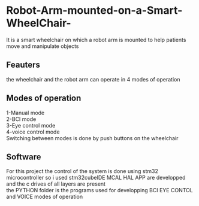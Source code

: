 # Robot-Arm-mounted-on-a-Smart-WheelChair-
It is a smart wheelchair on which a robot arm is mounted to help patients move and manipulate objects
## Feauters
the wheelchair and the robot arm can operate in 4 modes of operation 
## Modes of operation
1-Manual mode  
2-BCI mode  
3-Eye control mode  
4-voice control mode  
Switching between modes is done by push buttons on the wheelchair
## Software
For this project the control of the system is done using stm32 microcontroller so i used stm32cubeIDE MCAL HAL APP are developped and the c drives of all layers are present  
the PYTHON folder is the programs used for developping BCI EYE CONTOL and VOICE modes of operation

